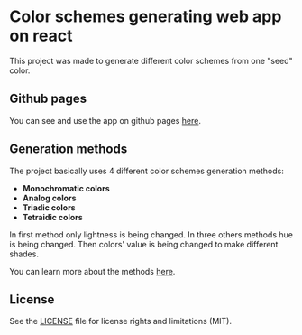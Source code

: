 # Color schemes generating web app on react

This project was made to generate different color schemes from one "seed" color. 

## Github pages 

You can see and use the app on github pages [here](https://do0dleman.github.io/colors/).

## Generation methods

The project basically uses 4 different color schemes generation methods:
- **Monochromatic colors**
- **Analog colors**
- **Triadic colors**
- **Tetraidic colors** 

In first method only lightness is being changed. 
In three others methods hue is being changed.
Then colors' value is being changed to make different shades.

You can learn more about the methods [here](https://en.wikipedia.org/wiki/Color_scheme).

## License

See the [LICENSE](https://github.com/do0dleman/colors/blob/master/LICENSE.md) file for license rights and limitations (MIT).
